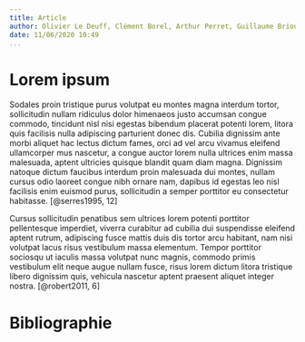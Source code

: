 ```yaml
---
title: Article
author: Olivier Le Deuff, Clément Borel, Arthur Perret, Guillaume Brioudes
date: 11/06/2020 10:49
...
```


# Lorem ipsum

Sodales proin tristique purus volutpat eu montes magna interdum tortor, sollicitudin nullam ridiculus dolor himenaeos justo accumsan congue commodo, tincidunt nisl nisi egestas bibendum placerat potenti lorem, litora quis facilisis nulla adipiscing parturient donec dis. Cubilia dignissim ante morbi aliquet hac lectus dictum fames, orci ad vel arcu vivamus eleifend ullamcorper mus nascetur, a congue auctor lorem nulla ultrices enim massa malesuada, aptent ultricies quisque blandit quam diam magna. Dignissim natoque dictum faucibus interdum proin malesuada dui montes, nullam cursus odio laoreet congue nibh ornare nam, dapibus id egestas leo nisl facilisis enim euismod purus, sollicitudin a semper porttitor eu consectetur habitasse. [@serres1995, 12]

Cursus sollicitudin penatibus sem ultrices lorem potenti porttitor pellentesque imperdiet, viverra curabitur ad cubilia dui suspendisse eleifend aptent rutrum, adipiscing fusce mattis duis dis tortor arcu habitant, nam nisi volutpat lacus risus vestibulum massa elementum. Tempor porttitor sociosqu ut iaculis massa volutpat nunc magnis, commodo primis vestibulum elit neque augue nullam fusce, risus lorem dictum litora tristique libero dignissim quis, vehicula nascetur aptent praesent aliquet integer nostra. [@robert2011, 6]

# Bibliographie